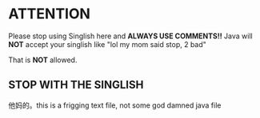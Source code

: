 # ATTENTION

Please stop using Singlish here and **ALWAYS USE COMMENTS!!** Java will **NOT** accept your singlish like "lol my mom said stop, 2 bad" 

That is **NOT** allowed.

## STOP WITH THE SINGLISH
他妈的。this is a frigging text file, not some god damned java file
